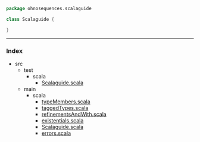 
```scala
package ohnosequences.scalaguide

class Scalaguide {

}
```


------

### Index

+ src
  + test
    + scala
      + [Scalaguide.scala][test/scala/Scalaguide.scala]
  + main
    + scala
      + [typeMembers.scala][main/scala/typeMembers.scala]
      + [taggedTypes.scala][main/scala/taggedTypes.scala]
      + [refinementsAndWith.scala][main/scala/refinementsAndWith.scala]
      + [existentials.scala][main/scala/existentials.scala]
      + [Scalaguide.scala][main/scala/Scalaguide.scala]
      + [errors.scala][main/scala/errors.scala]

[test/scala/Scalaguide.scala]: ../../test/scala/Scalaguide.scala.md
[main/scala/typeMembers.scala]: typeMembers.scala.md
[main/scala/taggedTypes.scala]: taggedTypes.scala.md
[main/scala/refinementsAndWith.scala]: refinementsAndWith.scala.md
[main/scala/existentials.scala]: existentials.scala.md
[main/scala/Scalaguide.scala]: Scalaguide.scala.md
[main/scala/errors.scala]: errors.scala.md